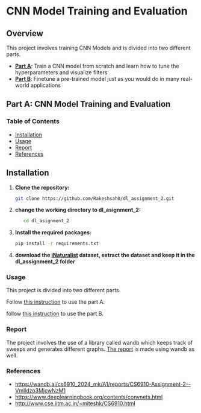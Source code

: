 # CNN Model Training and Evaluation

## Overview

This project involves training CNN Models and is divided into two different parts.

- **[Part A](https://github.com/Rakeshsah0/dl_assignment_2/tree/main/Part%20A)**:  Train a CNN model from scratch and learn how to tune the hyperparameters and visualize filters
- **[Part B](https://github.com/Rakeshsah0/dl_assignment_2/tree/main/Part%20B)**: Finetune a pre-trained model just as you would do in many real-world applications

## Part A: CNN Model Training and Evaluation

### Table of Contents
- [Installation](#installation)
- [Usage](#usage)
- [Report](#report)
-  [References](#references)

## Installation
1. **Clone the repository:**
   ```bash
   git clone https://github.com/Rakeshsah0/dl_assignment_2.git
   ```

2. **change the working directory to dl_asignment_2:**
   ```bash
      cd dl_asignment_2
   ```
   
3. **Install the required packages:**
   ```bash
   pip install -r requirements.txt
   ```
4. **download the [iNaturalist]( https://storage.googleapis.com/wandb_datasets/nature_12K.zip
) dataset, extract the dataset and keep it in the dl_assignment_2 folder**

### Usage
This project is divided into two different parts.

Follow [this instruction](https://github.com/Rakeshsah0/dl_assignment_2/blob/main/Part%20A/README.md) to use the part A.

follow [this instruction](https://github.com/Rakeshsah0/dl_assignment_2/blob/main/Part%20B/README.md) to use the part B.

### Report
The project involves the use of a library called wandb which keeps track of sweeps and generates different graphs. [The report](https://wandb.ai/rakeshsah192837465/dl_assignment_3_cnn/reports/CS6910-Assignment-2--Vmlldzo3NTI0NDk5) is made using wandb as well.

### References
- https://wandb.ai/cs6910_2024_mk/A1/reports/CS6910-Assignment-2--Vmlldzo3MjcwNzM1
- https://www.deeplearningbook.org/contents/convnets.html
- http://www.cse.iitm.ac.in/~miteshk/CS6910.html
